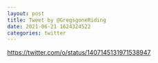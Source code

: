 ```yaml
--- 
layout: post 
title: Tweet by @GregsgoneRiding 
date: 2021-06-21 1624324522 
categories: twitter 
--- 
```

https://twitter.com/o/status/1407145131971538947